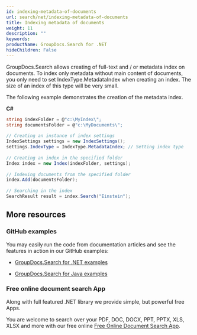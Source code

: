 ```yaml
---
id: indexing-metadata-of-documents
url: search/net/indexing-metadata-of-documents
title: Indexing metadata of documents
weight: 11
description: ""
keywords: 
productName: GroupDocs.Search for .NET
hideChildren: False
---
```

GroupDocs.Search allows creating of full-text and / or metadata index on documents. To index only metadata without main content of documents, you only need to set IndexType.MetadataIndex when creating an index. The size of an index of this type will be very small.

The following example demonstrates the creation of the metadata index.

**C#**

```csharp
string indexFolder = @"c:\MyIndex\";
string documentsFolder = @"c:\MyDocuments\";
 
// Creating an instance of index settings
IndexSettings settings = new IndexSettings();
settings.IndexType = IndexType.MetadataIndex; // Setting index type
 
// Creating an index in the specified folder
Index index = new Index(indexFolder, settings);
 
// Indexing documents from the specified folder
index.Add(documentsFolder);
 
// Searching in the index
SearchResult result = index.Search("Einstein");
```

## More resources

### GitHub examples

You may easily run the code from documentation articles and see the features in action in our GitHub examples:

*   [GroupDocs.Search for .NET examples](https://github.com/groupdocs-search/GroupDocs.Search-for-.NET)
    
*   [GroupDocs.Search for Java examples](https://github.com/groupdocs-search/GroupDocs.Search-for-Java)
    

### Free online document search App

Along with full featured .NET library we provide simple, but powerful free Apps.

You are welcome to search over your PDF, DOC, DOCX, PPT, PPTX, XLS, XLSX and more with our free online [Free Online Document Search App](https://products.groupdocs.app/search).
